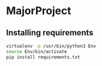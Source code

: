 # MajorProject
## Installing requirements
```bash
virtualenv -p /usr/bin/python3 Env
source Env/bin/activate
pip install requirements.txt
```
